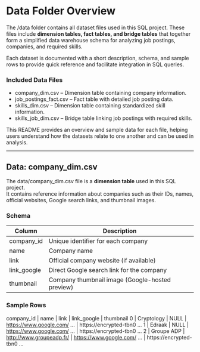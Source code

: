 # Data Folder Overview

The /data folder contains all dataset files used in this SQL project. These files include **dimension tables, fact tables, and bridge tables** that together form a simplified data warehouse schema for analyzing job postings, companies, and required skills.  

Each dataset is documented with a short description, schema, and sample rows to provide quick reference and facilitate integration in SQL queries.  

### Included Data Files  

- company_dim.csv – Dimension table containing company information.  
- job_postings_fact.csv – Fact table with detailed job posting data.  
- skills_dim.csv – Dimension table containing standardized skill information.  
- skills_job_dim.csv – Bridge table linking job postings with required skills.  

This README provides an overview and sample data for each file, helping users understand how the datasets relate to one another and can be used in analysis.

---

## Data: company_dim.csv

The data/company_dim.csv file is a **dimension table** used in this SQL project.  
It contains reference information about companies such as their IDs, names, official websites, Google search links, and thumbnail images.  

### Schema  
| Column        | Description                                      |
|---------------|--------------------------------------------------|
| company_id  | Unique identifier for each company               |
| name        | Company name                                     |
| link        | Official company website (if available)          |
| link_google | Direct Google search link for the company        |
| thumbnail   | Company thumbnail image (Google-hosted preview)  |

### Sample Rows  
company_id | name | link | link_google | thumbnail
0 | Cryptology | NULL | https://www.google.com/
... | https://encrypted-tbn0
...
1 | Edraak | NULL | https://www.google.com/
... | https://encrypted-tbn0
...
2 | Groupe ADP | http://www.groupeadp.fr/
 | https://www.google.com/
... | https://encrypted-tbn0
...
